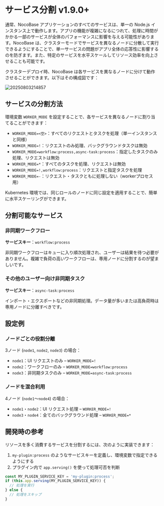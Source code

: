 # サービス分割 <Badge>v1.9.0+</Badge>

通常、NocoBase アプリケーションのすべてのサービスは、単一の Node.js インスタンス上で動作します。アプリの機能が複雑になるにつれて、処理に時間がかかる一部のサービスが全体のパフォーマンスに影響を与える可能性があります。NocoBase は、クラスターモードでサービスを異なるノードに分散して実行できるようにすることで、単一サービスの問題がアプリ全体の応答性に影響するのを防ぎます。また、特定のサービスを水平スケールしてリソース効率を向上させることも可能です。

クラスターデプロイ時、NocoBase は各サービスを異なるノードに分けて動作させることができます。以下はその構成図です：

![20250803214857](https://static-docs.nocobase.com/20250803214857.png)

## サービスの分割方法

環境変数 `WORKER_MODE` を設定することで、各サービスを異なるノードに割り当てることができます：

- `WORKER_MODE=<空>`：すべてのリクエストとタスクを処理（単一インスタンスと同様）
- `WORKER_MODE=!`：リクエストのみ処理、バックグラウンドタスクは無効
- `WORKER_MODE=workflow:process,async-task:process`：指定したタスクのみ処理、リクエストは無効
- `WORKER_MODE=*`：すべてのタスクを処理、リクエストは無効
- `WORKER_MODE=!,workflow:process`：リクエストと指定タスクを処理
- `WORKER_MODE=-`：リクエスト・タスクともに処理しない（workerプロセス用）

Kubernetes 環境では、同じロールのノードに同じ設定を適用することで、簡単に水平スケーリングができます。

## 分割可能なサービス

### 非同期ワークフロー

**サービスキー**：`workflow:process`

非同期ワークフローはキューに入り順次処理され、ユーザーは結果を待つ必要がありません。複雑で負荷の高いワークフローは、専用ノードに分割するのが望ましいです。

### その他のユーザー向け非同期タスク

**サービスキー**：`async-task:process`

インポート・エクスポートなどの非同期処理。データ量が多いまたは高負荷時は専用ノードに分離すべきです。

## 設定例

### ノードごとの役割分離

3ノード (`node1`, `node2`, `node3`) の場合：

- `node1`：UI リクエストのみ – `WORKER_MODE=!`
- `node2`：ワークフローのみ – `WORKER_MODE=workflow:process`
- `node3`：非同期タスクのみ – `WORKER_MODE=async-task:process`

### ノードを混合利用

4ノード (`node1`〜`node4`) の場合：

- `node1`・`node2`：UI リクエスト処理 – `WORKER_MODE=!`
- `node3`・`node4`：全てのバックグラウンド処理 – `WORKER_MODE=*`

## 開発時の参考

リソースを多く消費するサービスを分割するには、次のように実装できます：

1. `my-plugin:process` のようなサービスキーを定義し、環境変数で指定できるようにする
2. プラグイン内で `app.serving()` を使って処理可否を判断

```javascript
const MY_PLUGIN_SERVICE_KEY = 'my-plugin:process';
if (this.app.serving(MY_PLUGIN_SERVICE_KEY)) {
  // 処理を実行
} else {
  // 処理をスキップ
}

